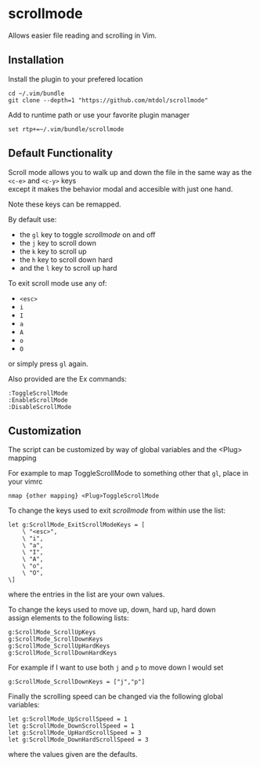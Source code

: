 # scrollmode
Allows easier file reading and scrolling in Vim.

## Installation
Install the plugin to your prefered location
```
cd ~/.vim/bundle
git clone --depth=1 "https://github.com/mtdol/scrollmode"
```
Add to runtime path or use your favorite plugin manager
```
set rtp+=~/.vim/bundle/scrollmode
```

## Default Functionality
Scroll mode allows you to walk up and down the file in the same way as the `<c-e>` and `<c-y>` keys  
except it makes the behavior modal and accesible with just one hand.

Note these keys can be remapped.

By default use:
* the `gl` key to toggle *scrollmode* on and off  
* the `j` key to scroll down  
* the `k` key to scroll up
* the `h` key to scroll down hard
* and the `l` key to scroll up hard

To exit scroll mode use any of:
* `<esc>`
* `i`
* `I`
* `a`
* `A`
* `o`
* `O`

or simply press `gl` again.

Also provided are the Ex commands:
```vimscript
:ToggleScrollMode
:EnableScrollMode
:DisableScrollMode
```


## Customization
The script can be customized by way of global variables and the \<Plug> mapping  
  
For example to map ToggleScrollMode to something other that `gl`, place in your vimrc
```vimscript
nmap {other mapping} <Plug>ToggleScrollMode
```

To change the keys used to exit _scrollmode_ from within use the list:
```vimscript
let g:ScrollMode_ExitScrollModeKeys = [
    \ "<esc>",
    \ "i",
    \ "a",
    \ "I",
    \ "A",
    \ "o",
    \ "O",
\]
```
where the entries in the list are your own values.


To change the keys used to move up, down, hard up, hard down  
assign elements to the following lists:
```vimscript
g:ScrollMode_ScrollUpKeys
g:ScrollMode_ScrollDownKeys
g:ScrollMode_ScrollUpHardKeys
g:ScrollMode_ScrollDownHardKeys
```
For example if I want to use both `j` and `p` to move down I would set
```vimscript
g:ScrollMode_ScrollDownKeys = ["j","p"]
```

Finally the scrolling speed can be changed via the following global variables:
```vimscript
let g:ScrollMode_UpScrollSpeed = 1
let g:ScrollMode_DownScrollSpeed = 1
let g:ScrollMode_UpHardScrollSpeed = 3
let g:ScrollMode_DownHardScrollSpeed = 3
```
where the values given are the defaults.
